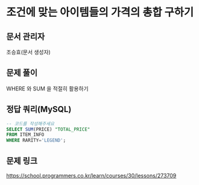 # 조건에 맞는 아이템들의 가격의 총합 구하기
## 문서 관리자
조승효(문서 생성자)
## 문제 풀이
WHERE 와 SUM 을 적절히 활용하기
## 정답 쿼리(MySQL)
``` sql
-- 코드를 작성해주세요
SELECT SUM(PRICE) "TOTAL_PRICE"
FROM ITEM_INFO
WHERE RARITY='LEGEND';
```
## 문제 링크
https://school.programmers.co.kr/learn/courses/30/lessons/273709